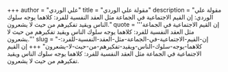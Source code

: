 +++
author = "علي الوردي"
title = "مقولة علي الوردي"
description = "مقولة علي الوردي: إن القيم الاجتماعية في الجماعة مثل العقد النفسية للفرد: كلاهما يوجه سلوك الناس ويقيد تفكيرهم من حيث لا يشعرون."
quote = '''إن القيم الاجتماعية في الجماعة مثل العقد النفسية للفرد: كلاهما يوجه سلوك الناس ويقيد تفكيرهم من حيث لا يشعرون.'''
slug = "إن-القيم-الاجتماعية-في-الجماعة-مثل-العقد-النفسية-للفرد:-كلاهما-يوجه-سلوك-الناس-ويقيد-تفكيرهم-من-حيث-لا-يشعرون"
+++
إن القيم الاجتماعية في الجماعة مثل العقد النفسية للفرد: كلاهما يوجه سلوك الناس ويقيد تفكيرهم من حيث لا يشعرون.
